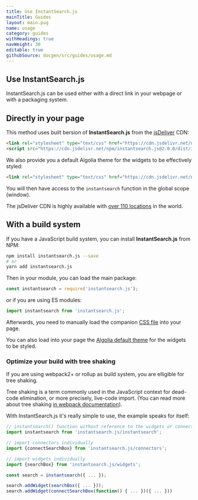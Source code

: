 ```yaml
---
title: Use InstantSearch.js
mainTitle: Guides
layout: main.pug
name: usage
category: guides
withHeadings: true
navWeight: 30
editable: true
githubSource: docgen/src/guides/usage.md
---
```


## Use InstantSearch.js

InstantSearch.js can be used either with a direct link in your webpage or with a packaging system.

## Directly in your page

This method uses built bersion of **InstantSearch.js** from the [jsDeliver](https://www.jsdelivr.com/) CDN:

```html
<link rel="stylesheet" type="text/css" href="https://cdn.jsdelivr.net/npm/instantsearch.js@2.0.0/dist/instantsearch.min.css">
<script src="https://cdn.jsdelivr.net/npm/instantsearch.js@2.0.0/dist/instantsearch.min.js"></script>
```

We also provide you a default Algolia theme for the widgets to be effectively styled:

```html
<link rel="stylesheet" type="text/css" href="https://cdn.jsdelivr.net/npm/instantsearch.js@2.0.0/dist/instantsearch-theme-algolia.min.css">
```

You will then have access to the `instantsearch` function in the global scope (window).

The jsDeliver CDN is highly available with [over 110 locations](https://www.jsdelivr.com/features/network-map) in the world.

## With a build system

If you have a JavaScript build system, you can install **InstantSearch.js** from NPM:

```sh
npm install instantsearch.js --save
# or
yarn add instantsearch.js
```

Then in your module, you can load the main package:

```javascript
const instantsearch = require('instantsearch.js');
```

or if you are using ES modules:

```javascript
import instantsearch from 'instantsearch.js';
```

Afterwards, you need to manually load the companion [CSS file](http://cdn.jsdelivr.net/npm/instantsearch.js@2.0.0/dist/instantsearch.min.css) into your page.

You can also load into your page the [Algolia default theme](https://cdn.jsdelivr.net/npm/instantsearch.js@2.0.0/dist/instantsearch-theme-algolia.min.css) for the widgets to be styled.

### Optimize your build with tree shaking

If you are using webpack2+ or rollup as build system, you are elligible for tree shaking.

Tree shaking is a term commonly used in the JavaScript context for dead-code elimination, or more precisely, live-code import. (You can read more about tree shaking [in webpack documentation](https://webpack.js.org/guides/tree-shaking/)).

With InstantSearch.js it's really simple to use, the example speaks for itself:

```javascript
// instantsearch() function without reference to the widgets or connectors
import instantsearch from 'instantsearch.js/instantsearch';

// import connectors individually
import {connectSearchBox} from 'instantsearch.js/connectors';

// import widgets individually
import {searchBox} from 'instantsearch.js/widgets';

const search = instantsearch({ ... });

search.addWidget(searchBox({ ... }));
search.addWidget(connectSearchBox(function() { ... })({ ... }))
```
